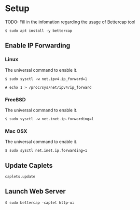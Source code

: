 # Setup

TODO: Fill in the infomation regarding the usage of Bettercap tool

```
$ sudo apt install -y bettercap
```

## Enable IP Forwarding

### Linux

The universal command to enable it.

```
$ sudo sysctl -w net.ipv4.ip_forward=1

# echo 1 > /proc/sys/net/ipv4/ip_forward
```

### FreeBSD

The universal command to enable it.

```
$ sudo sysctl -w net.inet.ip.forwarding=1
```

### Mac OSX

The universal command to enable it.

```
$ sudo sysctl net.inet.ip.forwarding=1
```

## Update Caplets

```
caplets.update
```

## Launch Web Server

```
$ sudo bettercap -caplet http-ui
```